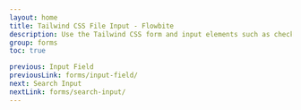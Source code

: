 ```yaml
---
layout: home
title: Tailwind CSS File Input - Flowbite
description: Use the Tailwind CSS form and input elements such as checkboxes, radios, textarea, text inputs to collect information from users with Flowbite
group: forms
toc: true

previous: Input Field
previousLink: forms/input-field/
next: Search Input
nextLink: forms/search-input/
---
```

